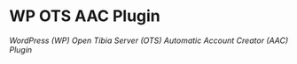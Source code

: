 # WP OTS AAC Plugin
*WordPress (WP) Open Tibia Server (OTS) Automatic Account Creator (AAC) Plugin*
